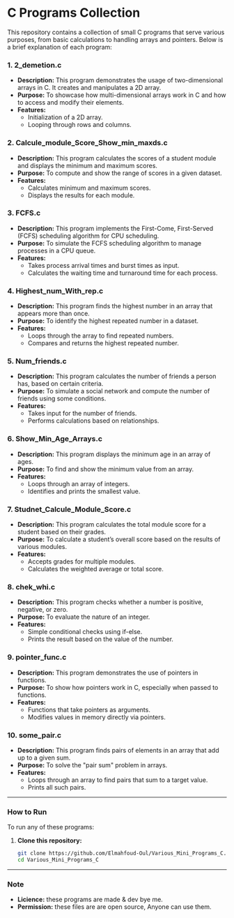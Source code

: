 # C Programs Collection

This repository contains a collection of small C programs that serve various purposes, from basic calculations to handling arrays and pointers. Below is a brief explanation of each program:

### 1. **2_demetion.c**
   - **Description:** This program demonstrates the usage of two-dimensional arrays in C. It creates and manipulates a 2D array.
   - **Purpose:** To showcase how multi-dimensional arrays work in C and how to access and modify their elements.
   - **Features:** 
     - Initialization of a 2D array.
     - Looping through rows and columns.

### 2. **Calcule_module_Score_Show_min_maxds.c**
   - **Description:** This program calculates the scores of a student module and displays the minimum and maximum scores.
   - **Purpose:** To compute and show the range of scores in a given dataset.
   - **Features:**
     - Calculates minimum and maximum scores.
     - Displays the results for each module.

### 3. **FCFS.c**
   - **Description:** This program implements the First-Come, First-Served (FCFS) scheduling algorithm for CPU scheduling.
   - **Purpose:** To simulate the FCFS scheduling algorithm to manage processes in a CPU queue.
   - **Features:**
     - Takes process arrival times and burst times as input.
     - Calculates the waiting time and turnaround time for each process.

### 4. **Highest_num_With_rep.c**
   - **Description:** This program finds the highest number in an array that appears more than once.
   - **Purpose:** To identify the highest repeated number in a dataset.
   - **Features:**
     - Loops through the array to find repeated numbers.
     - Compares and returns the highest repeated number.

### 5. **Num_friends.c**
   - **Description:** This program calculates the number of friends a person has, based on certain criteria.
   - **Purpose:** To simulate a social network and compute the number of friends using some conditions.
   - **Features:**
     - Takes input for the number of friends.
     - Performs calculations based on relationships.

### 6. **Show_Min_Age_Arrays.c**
   - **Description:** This program displays the minimum age in an array of ages.
   - **Purpose:** To find and show the minimum value from an array.
   - **Features:**
     - Loops through an array of integers.
     - Identifies and prints the smallest value.

### 7. **Studnet_Calcule_Module_Score.c**
   - **Description:** This program calculates the total module score for a student based on their grades.
   - **Purpose:** To calculate a student’s overall score based on the results of various modules.
   - **Features:**
     - Accepts grades for multiple modules.
     - Calculates the weighted average or total score.

### 8. **chek_whi.c**
   - **Description:** This program checks whether a number is positive, negative, or zero.
   - **Purpose:** To evaluate the nature of an integer.
   - **Features:**
     - Simple conditional checks using if-else.
     - Prints the result based on the value of the number.

### 9. **pointer_func.c**
   - **Description:** This program demonstrates the use of pointers in functions.
   - **Purpose:** To show how pointers work in C, especially when passed to functions.
   - **Features:**
     - Functions that take pointers as arguments.
     - Modifies values in memory directly via pointers.

### 10. **some_pair.c**
   - **Description:** This program finds pairs of elements in an array that add up to a given sum.
   - **Purpose:** To solve the "pair sum" problem in arrays.
   - **Features:**
     - Loops through an array to find pairs that sum to a target value.
     - Prints all such pairs.

---

### How to Run

To run any of these programs:

1. **Clone this repository:**
   ```bash
   git clone https://github.com/Elmahfoud-Oul/Various_Mini_Programs_C.git
   cd Various_Mini_Programs_C

---
### Note
   - **Licience:** these programs are made & dev bye me.
   - **Permission:** these files are are open source, Anyone can use them. 
